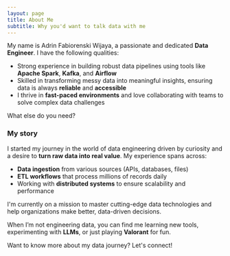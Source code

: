 ```yaml
---
layout: page
title: About Me
subtitle: Why you'd want to talk data with me
---
```


My name is Adrin Fabiorenski Wijaya, a passionate and dedicated **Data Engineer**. I have the following qualities:

- Strong experience in building robust data pipelines using tools like **Apache Spark**, **Kafka**, and **Airflow**
- Skilled in transforming messy data into meaningful insights, ensuring data is always **reliable** and **accessible**
- I thrive in **fast-paced environments** and love collaborating with teams to solve complex data challenges

What else do you need?

### My story

I started my journey in the world of data engineering driven by curiosity and a desire to **turn raw data into real value**. My experience spans across:

- **Data ingestion** from various sources (APIs, databases, files)
- **ETL workflows** that process millions of records daily
- Working with **distributed systems** to ensure scalability and performance

I'm currently on a mission to master cutting-edge data technologies and help organizations make better, data-driven decisions.

When I’m not engineering data, you can find me learning new tools, experimenting with **LLMs**, or just playing **Valorant** for fun.

Want to know more about my data journey? Let's connect!
